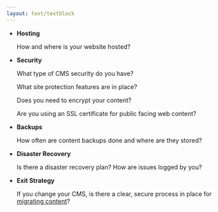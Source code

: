 ```yaml
---
layout: text/textblock
---
```


- **Hosting** 

    How and where is your website hosted?


- **Security** 

    What type of CMS security do you have?
    
    What site protection features are in place?
    
    Does you need to encrypt your content?
    
    Are you using an SSL certificate for public facing web content?


- **Backups** 

    How often are content backups done and where are they stored?


- **Disaster Recovery** 

    Is there a disaster recovery plan?
    How are issues logged by you?


- **Exit Strategy** 

    If you change your CMS, is there a clear, secure process in place for [migrating content](/content-strategy/cms/optimise-cms/#exit-strategy-and-migrating-content)?
